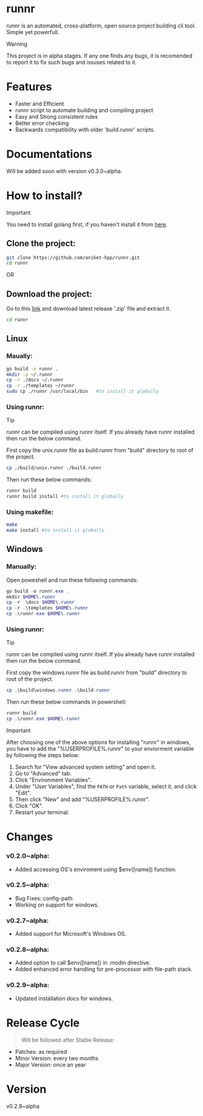 # runnr
runnr is an automated, cross-platform, open source project building cli tool. Simple yet powerfull.

>[!WARNING]
>This project is in alpha stages. If any one finds any bugs, it is recomended to report it to fix such bugs and issuses related to it.

# Features

+ Faster and Efficient
+ runnr script to automate building and compiling project
+ Easy and Strong consistent rules
+ Better error checking
+ Backwards compatibility with older 'build.runnr' scripts.

# Documentations

Will be added soon with version v0.3.0~alpha.

# How to install?

>[!IMPORTANT]
>You need to install golang first, if you haven't install it from [here](https://go.dev/doc/install).

## Clone the project:
```bash
git clone https://github.com/aniket-hpp/runnr.git
cd runnr
```

OR

## Download the project:
Go to this [link](https://github.com/aniket-hpp/runnr.git) and download latest release '.zip' file and extract it.

```bash
cd runnr
```

## Linux
### Maually:
```bash
go build -o runnr .
mkdir -p ~/.runnr
cp -r ./docs ~/.runnr
cp -r ./templates ~/runnr
sudo cp ./runnr /usr/local/bin   #to install it globally
```

### Using runnr:
>[!TIP]
>runnr can be compiled using runnr itself. If you already have runnr installed then run the below command.

First copy the unix.runnr file as build.runnr from "build" directory to root of the project.

```bash
cp ./build/unix.runnr ./build.runnr
```

Then run these below commands:

```bash
runnr build
runnr build install #to install it globally
```

### Using makefile:
```bash
make
make install #to install it globally
```

## Windows
### Manually:
Open poweshell and run these following commands:

```powershell
go build -o runnr.exe .
mkdir $HOME\.runnr
cp -r .\docs $HOME\.runnr
cp -r .\templates $HOME\.runnr
cp .\runnr.exe $HOME\.runnr
```

### Using runnr:
>[!TIP]
>runnr can be compiled using runnr itself. If you already have runnr installed then run the below command.

First copy the windows.runnr file as build.runnr from "build" directory to root of the project.

```powershell
cp .\build\windows.runnr .\build.runnr
```

Then run these below commands in powershell:

```powershell
runnr build
cp .\runnr.exe $HOME\.runnr
```

>[!IMPORTANT]
>After choosing one of the above options for installing "runnr" in windows, you have to add the "%USERPROFILE%\.runnr" to your enviorment variable by following the steps below:

1. Search for "View advanced system setting" and open it.
2. Go to "Advanced" tab.
3. Click "Environment Variables".
4. Under "User Variables", find the `PATH` or `Path` variable, select it, and click "Edit".
5. Then click "New" and add "%USERPROFILE%\.runnr".
6. Click "OK".
7. Restart your terminal.

# Changes

### v0.2.0~alpha:

+ Added accessing OS's enviroment using $env([name]) function.

### v0.2.5~alpha:

+ Bug Fixes: config-path
+ Working on support for windows.

### v0.2.7~alpha:

+ Added support for Microsoft's Windows OS.

### v0.2.8~alpha:

+ Added option to call $env([name]) in .modin directive.
+ Added enhanced error handling for pre-processor with file-path stack.

### v0.2.9~alpha:

+ Updated installation docs for windows.  

# Release Cycle

>Will be followed after Stable Release:
+ Patches: as required
+ Minor Version: every two months
+ Major Version: once an year

# Version

v0.2.9~alpha
